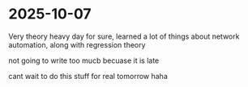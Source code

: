 # 2025-10-07

Very theory heavy day for sure, learned a lot of things about network automation, along with regression theory

not going to write too mucb becuase it is late

cant wait to do this stuff for real tomorrow haha
